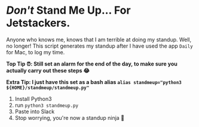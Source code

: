 # *Don't* Stand Me Up... For Jetstackers.
Anyone who knows me, knows that I am terrible at doing my standup. Well, no longer! This script generates my standup after I have used the app `Daily` for Mac, to log my time.

**Top Tip ⏰: Still set an alarm for the end of the day, to make sure you actually carry out these steps 😂**

**Extra Tip: I just have this set as a bash alias `alias standmeup="python3 ${HOME}/standmeup/standmeup.py"`**

1. Install Python3
2. run `python3 standmeup.py`
3. Paste into Slack
4. Stop worrying, you're now a standup ninja 🥷

